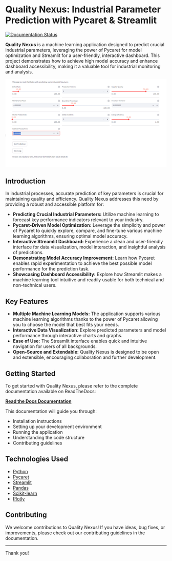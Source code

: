 # Quality Nexus: Industrial Parameter Prediction with Pycaret & Streamlit

[![Documentation Status](https://readthedocs.org/projects/qualitynexus/badge/?version=latest)](https://qualitynexus.readthedocs.io/en/latest/)

**Quality Nexus** is a machine learning application designed to predict crucial industrial parameters, leveraging the power of Pycaret for model optimization and Streamlit for a user-friendly, interactive dashboard.  This project demonstrates how to achieve high model accuracy and enhance dashboard accessibility, making it a valuable tool for industrial monitoring and analysis.

![Quality Nexus Demo](/../res/demo.gif)

## Introduction

In industrial processes, accurate prediction of key parameters is crucial for maintaining quality and efficiency. Quality Nexus addresses this need by providing a robust and accessible platform for:

*   **Predicting Crucial Industrial Parameters:** Utilize machine learning to forecast key performance indicators relevant to your industry.
*   **Pycaret-Driven Model Optimization:** Leverage the simplicity and power of Pycaret to quickly explore, compare, and fine-tune various machine learning algorithms, ensuring optimal model accuracy.
*   **Interactive Streamlit Dashboard:** Experience a clean and user-friendly interface for data visualization, model interaction, and insightful analysis of predictions.
*   **Demonstrating Model Accuracy Improvement:** Learn how Pycaret enables rapid experimentation to achieve the best possible model performance for the prediction task.
*   **Showcasing Dashboard Accessibility:** Explore how Streamlit makes a machine learning tool intuitive and readily usable for both technical and non-technical users.

## Key Features

*   **Multiple Machine Learning Models:** The application supports various machine learning algorithms thanks to the power of Pycaret allowing you to choose the model that best fits your needs.
*   **Interactive Data Visualization:** Explore predicted parameters and model performance through interactive charts and graphs.
*   **Ease of Use:**  The Streamlit interface enables quick and intuitive navigation for users of all backgrounds.
*   **Open-Source and Extendable:** Quality Nexus is designed to be open and extensible, encouraging collaboration and further development.

## Getting Started

To get started with Quality Nexus, please refer to the complete documentation available on ReadTheDocs:

[**Read the Docs Documentation**](https://qualitynexus.readthedocs.io/en/latest/)

This documentation will guide you through:

*   Installation instructions
*   Setting up your development environment
*   Running the application
*   Understanding the code structure
*   Contributing guidelines

## Technologies Used

*   [Python](https://www.python.org/)
*   [Pycaret](https://pycaret.org/)
*   [Streamlit](https://streamlit.io/)
*   [Pandas](https://pandas.pydata.org/)
*   [Scikit-learn](https://scikit-learn.org/)
*   [Plotly](https://plotly.com/)

## Contributing

We welcome contributions to Quality Nexus! If you have ideas, bug fixes, or improvements, please check out our contributing guidelines in the documentation.


---

Thank you!
